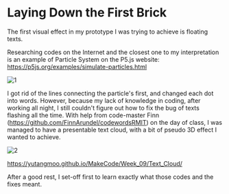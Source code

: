 # Laying Down the First Brick

The first visual effect in my prototype I was trying to achieve is floating texts.

Researching codes on the Internet and the closest one to my interpretation is an example of Particle System on the P5.js website:
https://p5js.org/examples/simulate-particles.html

![1](/Users/yutang/Documents/GitHub/MakeCode/Week_09/Images/1.png)

I got rid of the lines connecting the particle's first, and changed each dot into words. However, because my lack of knowledge in coding, after working all night, I still couldn't figure out how to fix the bug of texts flashing all the time. With help from code-master Finn (https://github.com/FinnArundel/codewordsRMIT) on the day of class, I was managed to have a presentable text cloud, with a bit of pseudo 3D effect I wanted to achieve.

![2](/Users/yutang/Documents/GitHub/MakeCode/Week_09/Images/2.png)

https://yutangmoo.github.io/MakeCode/Week_09/Text_Cloud/

After a good rest, I set-off first to learn exactly what those codes and the fixes meant.


